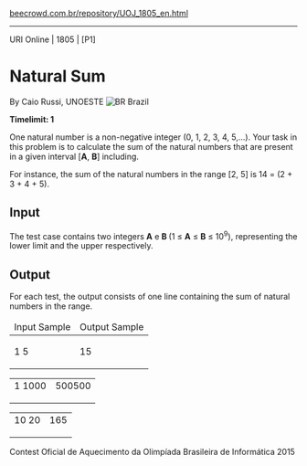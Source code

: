<p><a href="https://www.beecrowd.com.br/repository/UOJ_1805_en.html">beecrowd.com.br/repository/UOJ_1805_en.html</a></p><hr>
<div>
  <span>URI Online | 1805 | [P1]</span>
  <h1>Natural Sum</h1>
  <div>
    <p>By Caio Russi, UNOESTE <img src="https://resources.beecrowd.com.br/gallery/images/flags/br.gif" alt="BR"> Brazil</p>
  </div>
  <strong>Timelimit: 1</strong>
</div>
<div>
<div>
  <p>One natural number is a non-negative integer (0, 1, 2, 3, 4, 5,...). Your task in this problem is to calculate the sum of the natural numbers that are present in a given interval [<strong>A</strong>, <strong>B</strong>] including.</p>
  <p>For instance, the sum of the natural numbers in the range [2, 5] is 14 = (2 + 3 + 4 + 5).</p>
</div>
<h2>Input</h2>
<div>
  <p>The test case contains two integers <strong>A</strong> e <strong>B </strong>(1 ≤ <strong>A</strong> ≤ <strong>B</strong> ≤ 10<sup>9</sup>), representing the lower limit and the upper respectively.</p>
</div>
<h2>Output</h2>
<div>
  <p>For each test, the output consists of one line containing the sum of natural numbers in the range.</p>
</div>
<div></div>
<table>
  <thead>
    <tr>
      <td>Input Sample</td>
      <td>Output Sample</td>
    </tr>
  </thead>
  <tbody>
    <tr>
      <td>
        <p>1 5</p>
      </td>
      <td>
        <p>15</p>
      </td>
    </tr>
  </tbody>
</table>
<table>
  <tbody>
    <tr>
      <td>
         1 1000<p></p>
      </td>
      <td>
         500500<p></p>
      </td>
    </tr>
  </tbody>
</table>
<table>
  <tbody>
    <tr>
      <td>
         10 20<p></p>
      </td>
      <td>
         165<p></p>
      </td>
    </tr>
  </tbody>
</table>
<div></div>
  <p>
  Contest Oficial de Aquecimento da Olimpíada Brasileira de Informática 2015</p>
</div>